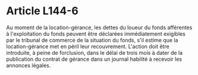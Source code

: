# Article L144-6

Au moment de la location-gérance, les dettes du loueur du fonds afférentes à l'exploitation du fonds peuvent être déclarées immédiatement exigibles par le tribunal de commerce de la situation du fonds, s'il estime que la location-gérance met en péril leur recouvrement.   L'action doit être introduite, à peine de forclusion, dans le délai de trois mois à dater de la publication du contrat de gérance dans un journal habilité à recevoir les annonces légales.